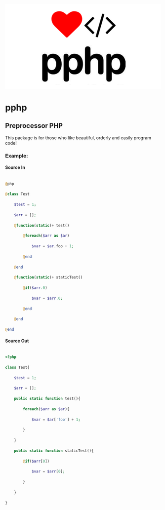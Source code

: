 <p align="center"><img src="https://github.com/silverreve23/pphp/blob/master/system/image/pphp.png"></p>

# pphp

## Preprocessor PHP

This package is for those who like beautiful, orderly and easily program code!

### Example:

#### Source In

```php

@php

@class Test

    $test = 1;

    $arr = [];

	@function(static)+ test()

		@foreach($arr as $ar)

			$var = $ar.foo + 1;

		@end

	@end

	@function(static)+ staticTest()

		@if($arr.0)

			$var = $arr.0;

		@end

	@end

@end

```

#### Source Out

```php

<?php

class Test{

    $test = 1;

    $arr = [];

	public static function test(){

		foreach($arr as $ar){

			$var = $ar['foo'] + 1;

		}

	}

	public static function staticTest(){

		@if($arr[0])

			$var = $arr[0];

		}

	}

}

```
